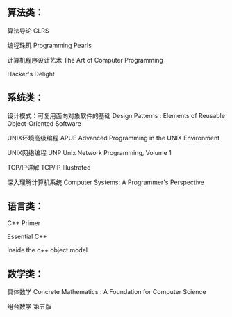 
## 算法类：
算法导论 CLRS

编程珠玑 Programming Pearls

计算机程序设计艺术 The Art of Computer Programming

Hacker's Delight


## 系统类：
设计模式：可复用面向对象软件的基础 Design Patterns : Elements of Reusable Object-Oriented Software

UNIX环境高级编程  APUE Advanced Programming in the UNIX Environment

UNIX网络编程 UNP  Unix Network Programming, Volume 1

TCP/IP详解 TCP/IP Illustrated

深入理解计算机系统  Computer Systems: A Programmer's Perspective



## 语言类：
C++ Primer 

Essential C++

Inside the c++ object model


## 数学类：
具体数学 Concrete Mathematics : A Foundation for Computer Science

组合数学 第五版

